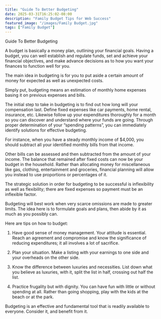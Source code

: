 ```yaml
---
title: "Guide To Better Budgeting"
date: 2025-03-31T16:25:02-08:00
description: "Family Budget Tips for Web Success"
featured_image: "/images/Family Budget.jpg"
tags: ["Family Budget"]
---
```


Guide To Better Budgeting

A budget is basically a money plan, outlining your financial goals. Having a budget, you can well establish and regulate funds, set and achieve your financial objectives, and make advance decisions as to how you want your finances to function well for you. 

The main idea in budgeting is for you to put aside a certain amount of money for expected as well as unexpected costs.

Simply put, budgeting means an estimation of monthly home expenses basing it on previous expenses and bills. 

The initial step to take in budgeting is to find out how long will your compensation last. Define fixed expenses like car payments, home rental, insurance, etc. Likewise follow up your expenditures thoroughly for a month so you can discover and understand where your funds are going. Through proper determination of your “spending patterns”, you can immediately identify solutions for effective budgeting. 

For instance, when you have a steady monthly income of $4,000, you should subtract all your identified monthly bills from that income. 

Other bills can be assessed and then subtracted from the amount of your income. The balance that remained after fixed costs can now be your budget in the household. Rather than allocating money for miscellaneous like gas, clothing, entertainment and groceries, financial planning will allow you instead to use proportions or percentages of it.

The strategic solution in order for budgeting to be successful is inflexibility as well as flexibility; there are fixed expenses so payment must be an inflexible factor. 

Budgeting will best work when very scarce omissions are made to greater limits. The idea here is to formulate goals and plans, then abide by it as much as you possibly can.

Here are tips on how to budget:

1.	Have good sense of money management.  Your attitude is essential. Reach an agreement and compromise and know the significance of reducing expenditures; it all involves a lot of sacrifice. 

2.	Plan your situation. Make a listing with your earnings to one side and your overheads on the other side. 

3.	Know the difference between luxuries and necessities. List down what you believe as luxuries, with it, split the list in half, crossing out half the list. 

4.	Practice frugality but with dignity. You can have fun with little or without spending at all. Rather than going shopping, play with the kids at the beach or at the park.  

Budgeting is an effective and fundamental tool that is readily available to everyone.  Consider it, and benefit from it.


